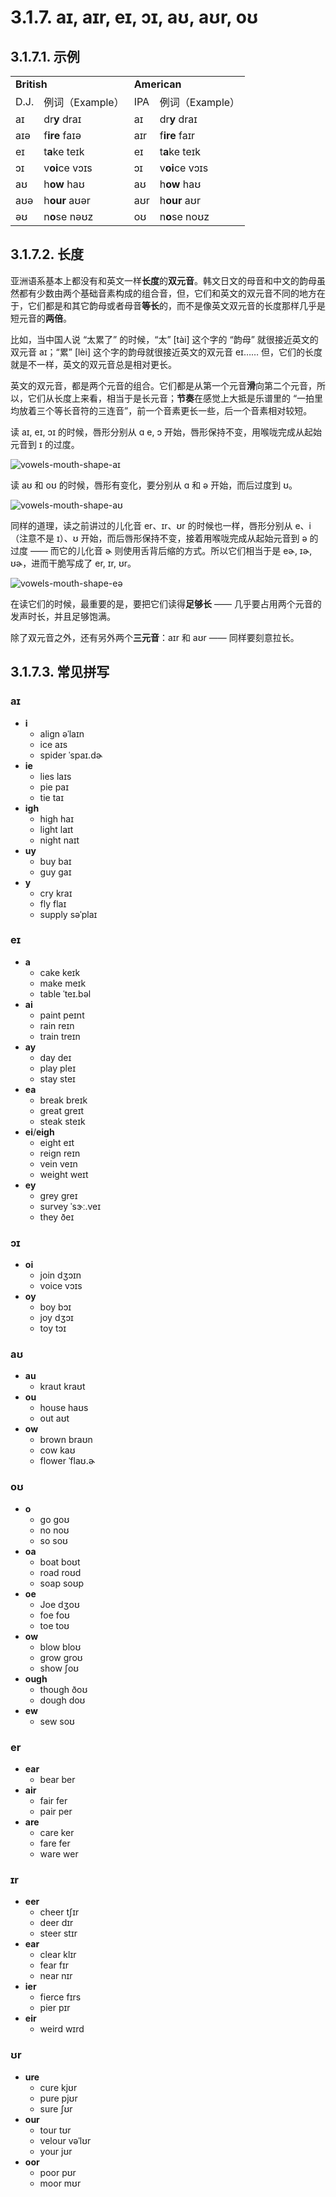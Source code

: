 # 3.1.7. <span class="pho">aɪ, aɪr, eɪ, ɔɪ, aʊ, aʊr, oʊ</span>

## 3.1.7.1. 示例

<table>
<tbody>
<tr>
<td colspan="2"><strong>British</strong></td>
<td colspan="2"><strong>American</strong></td>
</tr>
<tr>
<td>D.J.</td>
<td>例词（Example）</td>
<td>IPA</td>
<td>例词（Example）</td>
</tr>
<tr>
<td><span class="pho">aɪ</span><span class="speak-word-inline" data-audio-uk-male="/audios/uk_phonetics_sound_eye_2023feb.mp3"></span></td>
<td>dr<b>y</b> <span class="pho alt">draɪ</span><span class="speak-word-inline" data-audio-uk-female="/audios/dry-uk-female.mp3" data-audio-uk-male="/audios/dry-uk-male.mp3"></span></td>
<td><span class="pho">aɪ</span><span class="speak-word-inline" data-audio-us-male="/audios/us_phonetics_sound_eye_2023feb.mp3"></span></td>
<td>dr<b>y</b> <span class="pho alt">draɪ</span><span class="speak-word-inline" data-audio-us-female="/audios/dry-us-female.mp3" data-audio-us-male="/audios/dry-us-male.mp3"></span></td>
</tr>
<tr>
<td><span class="pho">aɪə</span><span class="speak-word-inline" data-audio-uk-male="/audios/uk_phonetics_sound_fire_2023feb.mp3"></span></td>
<td>f<b>ire</b> <span class="pho alt">faɪə</span><span class="speak-word-inline" data-audio-uk-female="/audios/fire-uk-female.mp3" data-audio-uk-male="/audios/fire-uk-male.mp3"></span></td>
<td><span class="pho">aɪr</span><span class="speak-word-inline" data-audio-us-male="/audios/us_phonetics_sound_fire_2023feb.mp3"></span></td>
<td>f<b>ire</b> <span class="pho alt">faɪr</span><span class="speak-word-inline" data-audio-us-female="/audios/fire-us-female.mp3" data-audio-us-male="/audios/fire-us-male.mp3"></span></td>
</tr>
<tr>
<td><span class="pho">eɪ</span><span class="speak-word-inline" data-audio-uk-male="/audios/uk_phonetics_sound_day_2023feb_002.mp3"></span></td>
<td>t<b>a</b>ke <span class="pho alt">teɪk</span><span class="speak-word-inline" data-audio-uk-female="/audios/take-uk-female.mp3" data-audio-uk-male="/audios/take-uk-male.mp3"></span></td>
<td><span class="pho">eɪ</span><span class="speak-word-inline" data-audio-us-male="/audios/us_phonetics_sound_day_2023feb_002.mp3"></span></td>
<td>t<b>a</b>ke <span class="pho alt">teɪk</span><span class="speak-word-inline" data-audio-us-female="/audios/take-us-female.mp3" data-audio-us-male="/audios/take-us-male.mp3"></span></td>
</tr>
<tr>
<td><span class="pho">ɔɪ</span><span class="speak-word-inline" data-audio-uk-male="/audios/uk_phonetics_sound_boy_2023feb.mp3"></span></td>
<td>v<b>oi</b>ce <span class="pho alt">vɔɪs</span><span class="speak-word-inline" data-audio-uk-female="/audios/voice-uk-female.mp3" data-audio-uk-male="/audios/voice-uk-male.mp3"></span></td>
<td><span class="pho">ɔɪ</span><span class="speak-word-inline" data-audio-us-male="/audios/us_phonetics_sound_boy_2023feb.mp3"></span></td>
<td>v<b>oi</b>ce <span class="pho alt">vɔɪs</span><span class="speak-word-inline" data-audio-us-female="/audios/voice-us-female.mp3" data-audio-us-male="/audios/voice-us-male.mp3"></span></td>
</tr>
<tr>
<td><span class="pho">aʊ</span><span class="speak-word-inline" data-audio-uk-male="/audios/uk_phonetics_sound_mouth_2023feb.mp3"></span></td>
<td>h<b>ow</b> <span class="pho alt">haʊ</span><span class="speak-word-inline" data-audio-uk-female="/audios/how-uk-female.mp3" data-audio-uk-male="/audios/how-uk-male.mp3"></span></td>
<td><span class="pho">aʊ</span><span class="speak-word-inline" data-audio-us-male="/audios/us_phonetics_sound_mouth_2023feb.mp3"></span></td>
<td>h<b>ow</b> <span class="pho alt">haʊ</span><span class="speak-word-inline" data-audio-us-female="/audios/how-us-female.mp3" data-audio-us-male="/audios/how-us-male.mp3"></span></td>
</tr>
<tr>
<td><span class="pho">aʊə</span><span class="speak-word-inline" data-audio-uk-male="/audios/uk_phonetics_sound_hour_2023feb.mp3"></span></td>
<td>h<b>our</b> <span class="pho alt">aʊər</span><span class="speak-word-inline" data-audio-uk-female="/audios/hour-uk-female.mp3" data-audio-uk-male="/audios/hour-uk-male.mp3"></span></td>
<td><span class="pho">aʊr</span><span class="speak-word-inline" data-audio-us-male="/audios/us_phonetics_sound_hour_2023feb.mp3"></span></td>
<td>h<b>our</b> <span class="pho alt">aʊr</span><span class="speak-word-inline" data-audio-us-female="/audios/hour-us-female.mp3" data-audio-us-male="/audios/hour-us-male.mp3"></span></td>
</tr>
<tr>
<td><span class="pho">əʊ</span><span class="speak-word-inline" data-audio-uk-male="/audios/uk_phonetics_sound_nose_2023feb.mp3"></span></td>
<td>n<b>o</b>se <span class="pho alt">nəʊz</span><span class="speak-word-inline" data-audio-uk-female="/audios/nose-uk-female.mp3" data-audio-uk-male="/audios/nose-uk-male.mp3"></span></td>
<td><span class="pho">oʊ</span><span class="speak-word-inline" data-audio-us-male="/audios/us_phonetics_sound_nose_2023feb.mp3"></span></td>
<td>n<b>o</b>se <span class="pho alt">noʊz</span><span class="speak-word-inline" data-audio-us-female="/audios/nose-us-female.mp3" data-audio-us-male="/audios/nose-us-male.mp3"></span></td>
</tr>
</tbody>
</table>

## 3.1.7.2. 长度

亚洲语系基本上都没有和英文一样**长度**的**双元音**。韩文日文的母音和中文的韵母虽然都有少数由两个基础音素构成的组合音，但，它们和英文的双元音不同的地方在于，它们都是和其它韵母或者母音**等长**的，而不是像英文双元音的长度那样几乎是短元音的**两倍**。

比如，当中国人说 “太累了”<span class="speak-word-inline" data-audio-other="/audios/太累了-zh-cn-male.mp3"></span> 的时候，“太” <span class="pho">[tài]</span> 这个字的 “韵母” 就很接近英文的双元音 <span class="pho">aɪ</span><span class="speak-word-inline" data-audio-us-male="/audios/us_phonetics_sound_eye_2023feb.mp3"></span>；“累” <span class="pho">[lèi]</span> 这个字的韵母就很接近英文的双元音 <span class="pho">eɪ</span><span class="speak-word-inline" data-audio-us-male="/audios/us_phonetics_sound_day_2023feb_002.mp3"></span>…… 但，它们的长度就是不一样，英文的双元音总是相对更长。

英文的双元音，都是两个元音的组合。它们都是从第一个元音**滑**向第二个元音，所以，它们从长度上来看，相当于是长元音；**节奏**在感觉上大抵是乐谱里的 “一拍里均放着三个等长音符的三连音”，前一个音素更长一些，后一个音素相对较短。

读 <span class="pho">aɪ</span><span class="speak-word-inline" data-audio-us-male="/audios/us_phonetics_sound_eye_2023feb.mp3"></span>, <span class="pho">eɪ</span><span class="speak-word-inline" data-audio-us-male="/audios/us_phonetics_sound_day_2023feb_002.mp3"></span>, <span class="pho">ɔɪ</span><span class="speak-word-inline" data-audio-us-male="/audios/us_phonetics_sound_boy_2023feb.mp3"></span> 的时候，唇形分别从 <span class="pho">ɑ</span><span class="speak-word-inline" data-audio-us-male="/audios/us_phonetics_sound_father_2023feb.mp3"></span> <span class="pho">e</span><span class="speak-word-inline" data-audio-us-male="/audios/us_phonetics_sound_head_2023feb.mp3"></span>, <span class="pho">ɔ</span><span class="speak-word-inline" data-audio-us-male="/audios/us_phonetics_sound_horse_2023feb.mp3"></span> 开始，唇形保持不变，用喉咙完成从起始元音到 <span class="pho">ɪ</span><span class="speak-word-inline" data-audio-us-male="/audios/us_phonetics_sound_ship_2023feb.mp3"></span> 的过度。

![vowels-mouth-shape-aɪ](/images/vowels-mouth-shape-aɪ.svg)

读 <span class="pho">aʊ</span><span class="speak-word-inline" data-audio-us-male="/audios/us_phonetics_sound_mouth_2023feb.mp3"></span> 和 <span class="pho">oʊ</span><span class="speak-word-inline" data-audio-us-male="/audios/us_phonetics_sound_nose_2023feb.mp3"></span> 的时候，唇形有变化，要分别从 <span class="pho">ɑ</span><span class="speak-word-inline" data-audio-us-male="/audios/us_phonetics_sound_father_2023feb.mp3"></span> 和 <span class="pho">ə</span><span class="speak-word-inline" data-audio-us-male="/audios/us_phonetics_sound_above_2023feb.mp3"></span> 开始，而后过度到 <span class="pho">ʊ</span><span class="speak-word-inline" data-audio-us-male="/audios/us_phonetics_sound_foot_2023feb.mp3"></span>。

![vowels-mouth-shape-aʊ](/images/vowels-mouth-shape-aʊ.svg)

同样的道理，读之前讲过的儿化音 <span class="pho">er</span><span class="speak-word-inline" data-audio-us-male="/audios/us_phonetics_sound_hair_2023feb.mp3"></span>、<span class="pho">ɪr</span><span class="speak-word-inline" data-audio-us-male="/audios/us_phonetics_sound_ear_2023feb.mp3"></span>、<span class="pho">ʊr</span><span class="speak-word-inline" data-audio-us-male="/audios/us_phonetics_sound_pure_2023feb.mp3"></span> 的时候也一样，唇形分别从 <span class="pho">e</span><span class="speak-word-inline" data-audio-us-male="/audios/us_phonetics_sound_head_2023feb.mp3"></span>、<span class="pho">i</span><span class="speak-word-inline" data-audio-us-male="/audios/us_phonetics_sound_sheep_2023feb.mp3"></span>（注意不是 <span class="pho">ɪ</span>）、<span class="pho">ʊ</span><span class="speak-word-inline" data-audio-us-male="/audios/us_phonetics_sound_foot_2023feb.mp3"></span> 开始，而后唇形保持不变，接着用喉咙完成从起始元音到 <span class="pho">ə</span><span class="speak-word-inline" data-audio-us-male="/audios/us_phonetics_sound_above_2023feb.mp3"></span> 的过度 —— 而它的儿化音 <span class="pho">ɚ</span><span class="speak-word-inline" data-audio-us-male="/audios/us_phonetics_sound_mother_2023feb.mp3"></span> 则使用舌背后缩的方式。所以它们相当于是 <span class="pho">eɚ, ɪɚ, ʊɚ</span>，进而干脆写成了 <span class="pho">er, ɪr, ʊr</span>。

![vowels-mouth-shape-eə](/images/vowels-mouth-shape-eə.svg)

在读它们的时候，最重要的是，要把它们读得**足够长** —— 几乎要占用两个元音的发声时长，并且足够饱满。

除了双元音之外，还有另外两个**三元音**：<span class="pho">aɪr</span><span class="speak-word-inline" data-audio-us-male="/audios/us_phonetics_sound_fire_2023feb.mp3"></span> 和 <span class="pho">aʊr</span><span class="speak-word-inline" data-audio-us-male="/audios/us_phonetics_sound_hour_2023feb.mp3"></span> —— 同样要刻意拉长。

## 3.1.7.3. 常见拼写

### <span class="pho">aɪ</span>

* **i**
  * align <span class="pho alt">əˈlaɪn</span> <span class="speak-word-inline" data-audio-us-male="/audios/align-us-male.mp3" data-audio-us-female="/audios/align-us-female.mp3"></span>
  * ice <span class="pho alt">aɪs</span> <span class="speak-word-inline" data-audio-us-male="/audios/ice-us-male.mp3" data-audio-us-female="/audios/ice-us-female.mp3"></span>
  * spider <span class="pho alt">ˈspaɪ.dɚ</span> <span class="speak-word-inline" data-audio-us-male="/audios/spider-us-male.mp3" data-audio-us-female="/audios/spider-us-female.mp3"></span>
* **ie**
  * lies <span class="pho alt">laɪs</span> <span class="speak-word-inline" data-audio-us-male="/audios/lies-us-male.mp3" data-audio-us-female="/audios/lies-us-female.mp3"></span>
  * pie <span class="pho alt">paɪ</span> <span class="speak-word-inline" data-audio-us-male="/audios/pie-us-male.mp3" data-audio-us-female="/audios/pie-us-female.mp3"></span>
  * tie <span class="pho alt">taɪ</span> <span class="speak-word-inline" data-audio-us-male="/audios/tie-us-male.mp3" data-audio-us-female="/audios/tie-us-female.mp3"></span>
* **igh**
  * high <span class="pho alt">haɪ</span> <span class="speak-word-inline" data-audio-us-male="/audios/high-us-male.mp3" data-audio-us-female="/audios/high-us-female.mp3"></span>
  * light <span class="pho alt">laɪt</span> <span class="speak-word-inline" data-audio-us-male="/audios/light-us-male.mp3" data-audio-us-female="/audios/light-us-female.mp3"></span>
  * night <span class="pho alt">naɪt</span> <span class="speak-word-inline" data-audio-us-male="/audios/night-us-male.mp3" data-audio-us-female="/audios/night-us-female.mp3"></span>
* **uy**
  * buy <span class="pho alt">baɪ</span> <span class="speak-word-inline" data-audio-us-male="/audios/buy-us-male.mp3" data-audio-us-female="/audios/buy-us-female.mp3"></span>
  * guy <span class="pho alt">ɡaɪ</span> <span class="speak-word-inline" data-audio-us-male="/audios/guy-us-male.mp3" data-audio-us-female="/audios/guy-us-female.mp3"></span>
* **y**
  * cry <span class="pho alt">kraɪ</span> <span class="speak-word-inline" data-audio-us-male="/audios/cry-us-male.mp3" data-audio-us-female="/audios/cry-us-female.mp3"></span>
  * fly <span class="pho alt">flaɪ</span> <span class="speak-word-inline" data-audio-us-male="/audios/fly-us-male.mp3" data-audio-us-female="/audios/fly-us-female.mp3"></span>
  * supply <span class="pho alt">səˈplaɪ</span> <span class="speak-word-inline" data-audio-us-male="/audios/supply-us-male.mp3" data-audio-us-female="/audios/supply-us-female.mp3"></span>

### <span class="pho">eɪ</span>

* **a**
  * cake <span class="pho alt">keɪk</span> <span class="speak-word-inline" data-audio-us-male="/audios/cake-us-male.mp3" data-audio-us-female="/audios/cake-us-female.mp3"></span>
  * make <span class="pho alt">meɪk</span> <span class="speak-word-inline" data-audio-us-male="/audios/make-us-male.mp3" data-audio-us-female="/audios/make-us-female.mp3"></span>
  * table <span class="pho alt">ˈteɪ.bəl</span> <span class="speak-word-inline" data-audio-us-male="/audios/table-us-male.mp3" data-audio-us-female="/audios/table-us-female.mp3"></span>
* **ai**
  * paint <span class="pho alt">peɪnt</span> <span class="speak-word-inline" data-audio-us-male="/audios/paint-us-male.mp3" data-audio-us-female="/audios/paint-us-female.mp3"></span>
  * rain <span class="pho alt">reɪn</span> <span class="speak-word-inline" data-audio-us-male="/audios/rain-us-male.mp3" data-audio-us-female="/audios/rain-us-female.mp3"></span>
  * train <span class="pho alt">treɪn</span> <span class="speak-word-inline" data-audio-us-male="/audios/train-us-male.mp3" data-audio-us-female="/audios/train-us-female.mp3"></span>
* **ay**
  * day <span class="pho alt">deɪ</span> <span class="speak-word-inline" data-audio-us-male="/audios/day-us-male.mp3" data-audio-us-female="/audios/day-us-female.mp3"></span>
  * play <span class="pho alt">pleɪ</span> <span class="speak-word-inline" data-audio-us-male="/audios/play-us-male.mp3" data-audio-us-female="/audios/play-us-female.mp3"></span>
  * stay <span class="pho alt">steɪ</span> <span class="speak-word-inline" data-audio-us-male="/audios/stay-us-male.mp3" data-audio-us-female="/audios/stay-us-female.mp3"></span>
* **ea**
  * break <span class="pho alt">breɪk</span> <span class="speak-word-inline" data-audio-us-male="/audios/break-us-male.mp3" data-audio-us-female="/audios/break-us-female.mp3"></span>
  * great <span class="pho alt">ɡreɪt</span> <span class="speak-word-inline" data-audio-us-male="/audios/great-us-male.mp3" data-audio-us-female="/audios/great-us-female.mp3"></span>
  * steak <span class="pho alt">steɪk</span> <span class="speak-word-inline" data-audio-us-male="/audios/steak-us-male.mp3" data-audio-us-female="/audios/steak-us-female.mp3"></span>
* **ei**/**eigh**
  * eight <span class="pho alt">eɪt</span> <span class="speak-word-inline" data-audio-us-male="/audios/eight-us-male.mp3" data-audio-us-female="/audios/eight-us-female.mp3"></span>
  * reign <span class="pho alt">reɪn</span> <span class="speak-word-inline" data-audio-us-male="/audios/reign-us-male.mp3" data-audio-us-female="/audios/reign-us-female.mp3"></span>
  * vein <span class="pho alt">veɪn</span> <span class="speak-word-inline" data-audio-us-male="/audios/vein-us-male.mp3" data-audio-us-female="/audios/vein-us-female.mp3"></span>
  * weight <span class="pho alt">weɪt</span> <span class="speak-word-inline" data-audio-us-male="/audios/weight-us-male.mp3" data-audio-us-female="/audios/weight-us-female.mp3"></span>
* **ey**
  * grey <span class="pho alt">ɡreɪ</span> <span class="speak-word-inline" data-audio-us-male="/audios/grey-us-male.mp3" data-audio-us-female="/audios/grey-us-female.mp3"></span>
  * survey <span class="pho alt">ˈsɝː.veɪ</span> <span class="speak-word-inline" data-audio-us-male="/audios/survey-us-male.mp3" data-audio-us-female="/audios/survey-us-female.mp3"></span>
  * they <span class="pho alt">ðeɪ</span> <span class="speak-word-inline" data-audio-us-male="/audios/they-us-male.mp3" data-audio-us-female="/audios/they-us-female.mp3"></span>

### <span class="pho">ɔɪ</span>

* **oi**
  * join <span class="pho alt">dʒɔɪn</span> <span class="speak-word-inline" data-audio-us-male="/audios/join-us-male.mp3" data-audio-us-female="/audios/join-us-female.mp3"></span>
  * voice <span class="pho alt">vɔɪs</span> <span class="speak-word-inline" data-audio-us-male="/audios/voice-us-male.mp3" data-audio-us-female="/audios/voice-us-female.mp3"></span>
* **oy**
  * boy <span class="pho alt">bɔɪ</span> <span class="speak-word-inline" data-audio-us-male="/audios/boy-us-male.mp3" data-audio-us-female="/audios/boy-us-female.mp3"></span>
  * joy <span class="pho alt">dʒɔɪ</span> <span class="speak-word-inline" data-audio-us-male="/audios/joy-us-male.mp3" data-audio-us-female="/audios/joy-us-female.mp3"></span>
  * toy <span class="pho alt">tɔɪ</span> <span class="speak-word-inline" data-audio-us-male="/audios/toy-us-male.mp3" data-audio-us-female="/audios/toy-us-female.mp3"></span>

### <span class="pho">aʊ</span>

* **au**
  * kraut <span class="pho alt">kraʊt</span> <span class="speak-word-inline" data-audio-us-male="/audios/kraut-us-male.mp3" data-audio-us-female="/audios/kraut-us-female.mp3"></span>
* **ou**
  * house <span class="pho alt">haʊs</span> <span class="speak-word-inline" data-audio-us-male="/audios/house-us-male.mp3" data-audio-us-female="/audios/house-us-female.mp3"></span>
  * out <span class="pho alt">aʊt</span> <span class="speak-word-inline" data-audio-us-male="/audios/out-us-male.mp3" data-audio-us-female="/audios/out-us-female.mp3"></span>
* **ow**
  * brown <span class="pho alt">braʊn</span> <span class="speak-word-inline" data-audio-us-male="/audios/brown-us-male.mp3" data-audio-us-female="/audios/brown-us-female.mp3"></span>
  * cow <span class="pho alt">kaʊ</span> <span class="speak-word-inline" data-audio-us-male="/audios/cow-us-male.mp3" data-audio-us-female="/audios/cow-us-female.mp3"></span>
  * flower <span class="pho alt">ˈflaʊ.ɚ</span> <span class="speak-word-inline" data-audio-us-male="/audios/flower-us-male.mp3" data-audio-us-female="/audios/flower-us-female.mp3"></span>

### <span class="pho">oʊ</span>

* **o**
  * go <span class="pho alt">ɡoʊ</span> <span class="speak-word-inline" data-audio-us-male="/audios/go-us-male.mp3" data-audio-us-female="/audios/go-us-female.mp3"></span>
  * no <span class="pho alt">noʊ</span> <span class="speak-word-inline" data-audio-us-male="/audios/no-us-male.mp3" data-audio-us-female="/audios/no-us-female.mp3"></span>
  * so <span class="pho alt">soʊ</span> <span class="speak-word-inline" data-audio-us-male="/audios/so-us-male.mp3" data-audio-us-female="/audios/so-us-female.mp3"></span>
* **oa**
  * boat <span class="pho alt">boʊt</span> <span class="speak-word-inline" data-audio-us-male="/audios/boat-us-male.mp3" data-audio-us-female="/audios/boat-us-female.mp3"></span>
  * road <span class="pho alt">roʊd</span> <span class="speak-word-inline" data-audio-us-male="/audios/road-us-male.mp3" data-audio-us-female="/audios/road-us-female.mp3"></span>
  * soap <span class="pho alt">soʊp</span> <span class="speak-word-inline" data-audio-us-male="/audios/soap-us-male.mp3" data-audio-us-female="/audios/soap-us-female.mp3"></span>
* **oe**
  * Joe <span class="pho alt">dʒoʊ</span> <span class="speak-word-inline" data-audio-us-male="/audios/joe-us-male.mp3" data-audio-us-female="/audios/joe-us-female.mp3"></span>
  * foe <span class="pho alt">foʊ</span> <span class="speak-word-inline" data-audio-us-male="/audios/foe-us-male.mp3" data-audio-us-female="/audios/foe-us-female.mp3"></span>
  * toe <span class="pho alt">toʊ</span> <span class="speak-word-inline" data-audio-us-male="/audios/toe-us-male.mp3" data-audio-us-female="/audios/toe-us-female.mp3"></span>
* **ow**
  * blow <span class="pho alt">bloʊ</span> <span class="speak-word-inline" data-audio-us-male="/audios/blow-us-male.mp3" data-audio-us-female="/audios/blow-us-female.mp3"></span>
  * grow <span class="pho alt">ɡroʊ</span> <span class="speak-word-inline" data-audio-us-male="/audios/grow-us-male.mp3" data-audio-us-female="/audios/grow-us-female.mp3"></span>
  * show <span class="pho alt">ʃoʊ</span> <span class="speak-word-inline" data-audio-us-male="/audios/show-us-male.mp3" data-audio-us-female="/audios/show-us-female.mp3"></span>
* **ough**
  * though <span class="pho alt">ðoʊ</span> <span class="speak-word-inline" data-audio-us-male="/audios/though-us-male.mp3" data-audio-us-female="/audios/though-us-female.mp3"></span>
  * dough <span class="pho alt">doʊ</span> <span class="speak-word-inline" data-audio-us-male="/audios/dough-us-male.mp3" data-audio-us-female="/audios/dough-us-female.mp3"></span>
* **ew**
  * sew <span class="pho alt">soʊ</span> <span class="speak-word-inline" data-audio-us-male="/audios/sew-us-male.mp3" data-audio-us-female="/audios/sew-us-female.mp3"></span>

### <span class="pho">er</span>

* **ear**
  * bear <span class="pho alt">ber</span> <span class="speak-word-inline" data-audio-us-male="/audios/bear-us-male.mp3" data-audio-us-female="/audios/bear-us-female.mp3"></span>
* **air**
  * fair <span class="pho alt">fer</span> <span class="speak-word-inline" data-audio-us-male="/audios/fair-us-male.mp3" data-audio-us-female="/audios/fair-us-female.mp3"></span>
  * pair <span class="pho alt">per</span> <span class="speak-word-inline" data-audio-us-male="/audios/pair-us-male.mp3" data-audio-us-female="/audios/pair-us-female.mp3"></span>
* **are**
  * care <span class="pho alt">ker</span> <span class="speak-word-inline" data-audio-us-male="/audios/care-us-male.mp3" data-audio-us-female="/audios/care-us-female.mp3"></span>
  * fare <span class="pho alt">fer</span> <span class="speak-word-inline" data-audio-us-male="/audios/fare-us-male.mp3" data-audio-us-female="/audios/fare-us-female.mp3"></span>
  * ware <span class="pho alt">wer</span> <span class="speak-word-inline" data-audio-us-male="/audios/ware-us-male.mp3" data-audio-us-female="/audios/ware-us-female.mp3"></span>

### <span class="pho">ɪr</span>

* **eer**
  * cheer <span class="pho alt">tʃɪr</span> <span class="speak-word-inline" data-audio-us-male="/audios/cheer-us-male.mp3" data-audio-us-female="/audios/cheer-us-female.mp3"></span>
  * deer <span class="pho alt">dɪr</span> <span class="speak-word-inline" data-audio-us-male="/audios/deer-us-male.mp3" data-audio-us-female="/audios/deer-us-female.mp3"></span>
  * steer <span class="pho alt">stɪr</span> <span class="speak-word-inline" data-audio-us-male="/audios/steer-us-male.mp3" data-audio-us-female="/audios/steer-us-female.mp3"></span>
* **ear**
  * clear <span class="pho alt">klɪr</span> <span class="speak-word-inline" data-audio-us-male="/audios/clear-us-male.mp3" data-audio-us-female="/audios/clear-us-female.mp3"></span>
  * fear <span class="pho alt">fɪr</span> <span class="speak-word-inline" data-audio-us-male="/audios/fear-us-male.mp3" data-audio-us-female="/audios/fear-us-female.mp3"></span>
  * near <span class="pho alt">nɪr</span> <span class="speak-word-inline" data-audio-us-male="/audios/near-us-male.mp3" data-audio-us-female="/audios/near-us-female.mp3"></span>
* **ier**
  * fierce <span class="pho alt">fɪrs</span> <span class="speak-word-inline" data-audio-us-male="/audios/fierce-us-male.mp3" data-audio-us-female="/audios/fierce-us-female.mp3"></span>
  * pier <span class="pho alt">pɪr</span> <span class="speak-word-inline" data-audio-us-male="/audios/pier-us-male.mp3" data-audio-us-female="/audios/pier-us-female.mp3"></span>
* **eir**
  * weird <span class="pho alt">wɪrd</span> <span class="speak-word-inline" data-audio-us-male="/audios/weird-us-male.mp3" data-audio-us-female="/audios/weird-us-female.mp3"></span>

### <span class="pho">ʊr</span>

* **ure**
  * cure <span class="pho alt">kjʊr</span> <span class="speak-word-inline" data-audio-us-male="/audios/cure-us-male.mp3" data-audio-us-female="/audios/cure-us-female.mp3"></span>
  * pure <span class="pho alt">pjʊr</span> <span class="speak-word-inline" data-audio-us-male="/audios/pure-us-male.mp3" data-audio-us-female="/audios/pure-us-female.mp3"></span>
  * sure <span class="pho alt">ʃʊr</span> <span class="speak-word-inline" data-audio-us-male="/audios/sure-us-male.mp3" data-audio-us-female="/audios/sure-us-female.mp3"></span>
* **our**
  * tour <span class="pho alt">tʊr</span> <span class="speak-word-inline" data-audio-us-male="/audios/tour-us-male.mp3" data-audio-us-female="/audios/tour-us-female.mp3"></span>
  * velour <span class="pho alt">vəˈlʊr</span> <span class="speak-word-inline" data-audio-us-male="/audios/velour-us-male.mp3" data-audio-us-female="/audios/velour-us-female.mp3"></span>
  * your <span class="pho alt">jʊr</span> <span class="speak-word-inline" data-audio-us-male="/audios/your-us-male.mp3" data-audio-us-female="/audios/your-us-female.mp3"></span>
* **oor**
  * poor <span class="pho alt">pʊr</span> <span class="speak-word-inline" data-audio-us-male="/audios/poor-us-male.mp3" data-audio-us-female="/audios/poor-us-female.mp3"></span>
  * moor <span class="pho alt">mʊr</span> <span class="speak-word-inline" data-audio-us-male="/audios/moor-us-male.mp3" data-audio-us-female="/audios/moor-us-female.mp3"></span>
